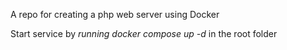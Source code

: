 A repo for creating a php web server using Docker

Start service by _running docker compose up -d_ in the root folder 
